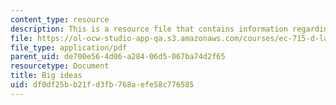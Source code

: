 ```yaml
---
content_type: resource
description: This is a resource file that contains information regarding big ideas.
file: https://ol-ocw-studio-app-qa.s3.amazonaws.com/courses/ec-715-d-lab-disseminating-innovations-for-the-common-good-spring-2007/df0df25bb21fd3fb768aefe58c776585_MITEC_715S07_notes01.pdf
file_type: application/pdf
parent_uid: de700e56-4d06-a284-06d5-067ba74d2f65
resourcetype: Document
title: Big ideas
uid: df0df25b-b21f-d3fb-768a-efe58c776585
---
```

